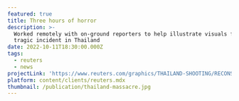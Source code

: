```yaml
---
featured: true
title: Three hours of horror
description: >-
  Worked remotely with on-ground reporters to help illustrate visuals for a
  tragic incident in Thailand
date: 2022-10-11T18:30:00.000Z
tags:
  - reuters
  - news
projectLink: 'https://www.reuters.com/graphics/THAILAND-SHOOTING/RECONSTRUCTION/zdpxolwrwvx/'
platform: content/clients/reuters.mdx
thumbnail: /publication/thailand-massacre.jpg
---
```


